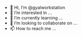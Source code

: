 - 👋 Hi, I’m @gyalworkstation
- 👀 I’m interested in ...
- 🌱 I’m currently learning ...
- 💞️ I’m looking to collaborate on ...
- 📫 How to reach me ...

<!---
gyalworkstation/gyalworkstation is a ✨ special ✨ repository because its `README.md` (this file) appears on your GitHub profile.
You can click the Preview link to take a look at your changes.
--->
